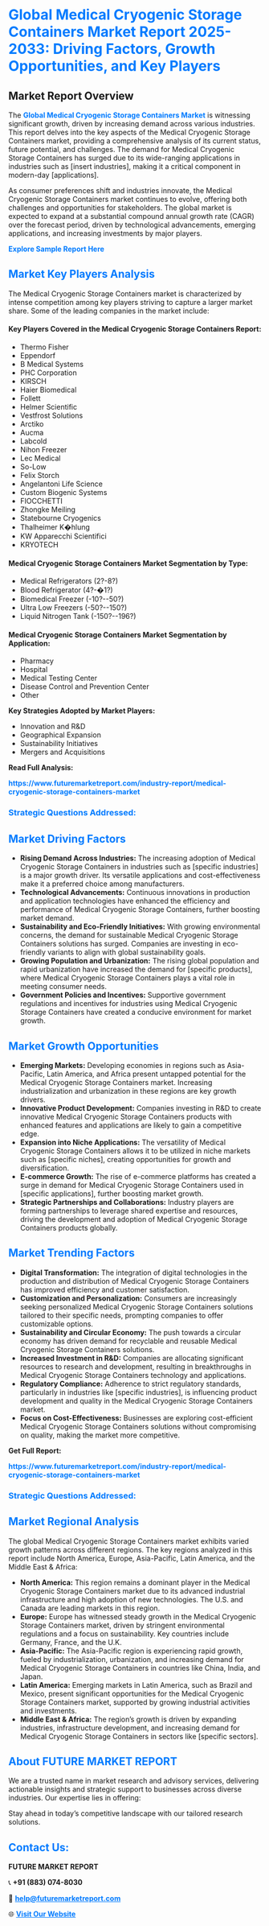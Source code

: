 <h1 style="color: #007BFF;">Global Medical Cryogenic Storage Containers Market Report 2025-2033: Driving Factors, Growth Opportunities, and Key Players</h1>

<section id="overview">
<h2>Market Report Overview</h2>
<p>The <a href="https://www.futuremarketreport.com/industry-report/medical-cryogenic-storage-containers-market" style="color: #007BFF; text-decoration: none;"><strong>Global Medical Cryogenic Storage Containers Market</strong></a> is witnessing significant growth, driven by increasing demand across various industries. This report delves into the key aspects of the Medical Cryogenic Storage Containers market, providing a comprehensive analysis of its current status, future potential, and challenges. The demand for Medical Cryogenic Storage Containers has surged due to its wide-ranging applications in industries such as [insert industries], making it a critical component in modern-day [applications].</p>
<p>As consumer preferences shift and industries innovate, the Medical Cryogenic Storage Containers market continues to evolve, offering both challenges and opportunities for stakeholders. The global market is expected to expand at a substantial compound annual growth rate (CAGR) over the forecast period, driven by technological advancements, emerging applications, and increasing investments by major players.</p>
</section>

<section id="overview">
<p><a href="https://www.futuremarketreport.com/request-sample/reportId=78516" style="color: #007BFF; text-decoration: none;"><strong>Explore Sample Report Here</strong></a></p>
</section>

<section id="key-players">
<h2 style="color: #007BFF;">Market Key Players Analysis</h2>
<p>The Medical Cryogenic Storage Containers market is characterized by intense competition among key players striving to capture a larger market share. Some of the leading companies in the market include:</p>
<h4>Key Players Covered in the Medical Cryogenic Storage Containers Report:</h4>
<ul><li>Thermo Fisher</li><li>Eppendorf</li><li>B Medical Systems</li><li>PHC Corporation</li><li>KIRSCH</li><li>Haier Biomedical</li><li>Follett</li><li>Helmer Scientific</li><li>Vestfrost Solutions</li><li>Arctiko</li><li>Aucma</li><li>Labcold</li><li>Nihon Freezer</li><li>Lec Medical</li><li>So-Low</li><li>Felix Storch</li><li>Angelantoni Life Science</li><li>Custom Biogenic Systems</li><li>FIOCCHETTI</li><li>Zhongke Meiling</li><li>Statebourne Cryogenics</li><li>Thalheimer K�hlung</li><li>KW Apparecchi Scientifici</li><li>KRYOTECH</li></ul>
<h4>Medical Cryogenic Storage Containers Market Segmentation by Type:</h4>
<ul><li>Medical Refrigerators (2?-8?)</li><li>Blood Refrigerator (4?-�1?)</li><li>Biomedical Freezer (-10?--50?)</li><li>Ultra Low Freezers (-50?--150?)</li><li>Liquid Nitrogen Tank (-150?--196?)</li></ul>

<h4>Medical Cryogenic Storage Containers Market Segmentation by Application:</h4>
<ul><li>Pharmacy</li><li>Hospital</li><li>Medical Testing Center</li><li>Disease Control and Prevention Center</li><li>Other</li></ul>
<p><strong>Key Strategies Adopted by Market Players:</strong></p>
<ul>
<li>Innovation and R&D</li>
<li>Geographical Expansion</li>
<li>Sustainability Initiatives</li>
<li>Mergers and Acquisitions</li>
</ul>
</section>

<section>
<p><strong>Read Full Analysis: </strong></p><a href="https://www.futuremarketreport.com/industry-report/medical-cryogenic-storage-containers-market" style="color: #007BFF; text-decoration: none;"><strong>https://www.futuremarketreport.com/industry-report/medical-cryogenic-storage-containers-market</strong></a>
<h3 style="color: #007BFF;">Strategic Questions Addressed:</h3>
</section>

<section id="driving-factors">
<h2 style="color: #007BFF;">Market Driving Factors</h2>
<ul>
<li><strong>Rising Demand Across Industries:</strong> The increasing adoption of Medical Cryogenic Storage Containers in industries such as [specific industries] is a major growth driver. Its versatile applications and cost-effectiveness make it a preferred choice among manufacturers.</li>
<li><strong>Technological Advancements:</strong> Continuous innovations in production and application technologies have enhanced the efficiency and performance of Medical Cryogenic Storage Containers, further boosting market demand.</li>
<li><strong>Sustainability and Eco-Friendly Initiatives:</strong> With growing environmental concerns, the demand for sustainable Medical Cryogenic Storage Containers solutions has surged. Companies are investing in eco-friendly variants to align with global sustainability goals.</li>
<li><strong>Growing Population and Urbanization:</strong> The rising global population and rapid urbanization have increased the demand for [specific products], where Medical Cryogenic Storage Containers plays a vital role in meeting consumer needs.</li>
<li><strong>Government Policies and Incentives:</strong> Supportive government regulations and incentives for industries using Medical Cryogenic Storage Containers have created a conducive environment for market growth.</li>
</ul>
</section>

<section id="growth-opportunities">
<h2 style="color: #007BFF;">Market Growth Opportunities</h2>
<ul>
<li><strong>Emerging Markets:</strong> Developing economies in regions such as Asia-Pacific, Latin America, and Africa present untapped potential for the Medical Cryogenic Storage Containers market. Increasing industrialization and urbanization in these regions are key growth drivers.</li>
<li><strong>Innovative Product Development:</strong> Companies investing in R&D to create innovative Medical Cryogenic Storage Containers products with enhanced features and applications are likely to gain a competitive edge.</li>
<li><strong>Expansion into Niche Applications:</strong> The versatility of Medical Cryogenic Storage Containers allows it to be utilized in niche markets such as [specific niches], creating opportunities for growth and diversification.</li>
<li><strong>E-commerce Growth:</strong> The rise of e-commerce platforms has created a surge in demand for Medical Cryogenic Storage Containers used in [specific applications], further boosting market growth.</li>
<li><strong>Strategic Partnerships and Collaborations:</strong> Industry players are forming partnerships to leverage shared expertise and resources, driving the development and adoption of Medical Cryogenic Storage Containers products globally.</li>
</ul>
</section>

<section id="trending-factors">
<h2 style="color: #007BFF;">Market Trending Factors</h2>
<ul>
<li><strong>Digital Transformation:</strong> The integration of digital technologies in the production and distribution of Medical Cryogenic Storage Containers has improved efficiency and customer satisfaction.</li>
<li><strong>Customization and Personalization:</strong> Consumers are increasingly seeking personalized Medical Cryogenic Storage Containers solutions tailored to their specific needs, prompting companies to offer customizable options.</li>
<li><strong>Sustainability and Circular Economy:</strong> The push towards a circular economy has driven demand for recyclable and reusable Medical Cryogenic Storage Containers solutions.</li>
<li><strong>Increased Investment in R&D:</strong> Companies are allocating significant resources to research and development, resulting in breakthroughs in Medical Cryogenic Storage Containers technology and applications.</li>
<li><strong>Regulatory Compliance:</strong> Adherence to strict regulatory standards, particularly in industries like [specific industries], is influencing product development and quality in the Medical Cryogenic Storage Containers market.</li>
<li><strong>Focus on Cost-Effectiveness:</strong> Businesses are exploring cost-efficient Medical Cryogenic Storage Containers solutions without compromising on quality, making the market more competitive.</li>
</ul>
</section>

<section>
<p><strong>Get Full Report: </strong></p><a href="https://www.futuremarketreport.com/industry-report/medical-cryogenic-storage-containers-market" style="color: #007BFF; text-decoration: none;"><strong>https://www.futuremarketreport.com/industry-report/medical-cryogenic-storage-containers-market</strong></a>
<h3 style="color: #007BFF;">Strategic Questions Addressed:</h3>
</section>


<section id="regional-analysis">
<h2 style="color: #007BFF;">Market Regional Analysis</h2>
<p>The global Medical Cryogenic Storage Containers market exhibits varied growth patterns across different regions. The key regions analyzed in this report include North America, Europe, Asia-Pacific, Latin America, and the Middle East & Africa:</p>
<ul>
<li><strong>North America:</strong> This region remains a dominant player in the Medical Cryogenic Storage Containers market due to its advanced industrial infrastructure and high adoption of new technologies. The U.S. and Canada are leading markets in this region.</li>
<li><strong>Europe:</strong> Europe has witnessed steady growth in the Medical Cryogenic Storage Containers market, driven by stringent environmental regulations and a focus on sustainability. Key countries include Germany, France, and the U.K.</li>
<li><strong>Asia-Pacific:</strong> The Asia-Pacific region is experiencing rapid growth, fueled by industrialization, urbanization, and increasing demand for Medical Cryogenic Storage Containers in countries like China, India, and Japan.</li>
<li><strong>Latin America:</strong> Emerging markets in Latin America, such as Brazil and Mexico, present significant opportunities for the Medical Cryogenic Storage Containers market, supported by growing industrial activities and investments.</li>
<li><strong>Middle East & Africa:</strong> The region’s growth is driven by expanding industries, infrastructure development, and increasing demand for Medical Cryogenic Storage Containers in sectors like [specific sectors].</li>
</ul>
</section>

<footer>
<h2 style="color: #007BFF;">About FUTURE MARKET REPORT</h2>
<p>We are a trusted name in market research and advisory services, delivering actionable insights and strategic support to businesses across diverse industries. Our expertise lies in offering:</p>

<p>Stay ahead in today’s competitive landscape with our tailored research solutions.</p>

<h2 style="color: #007BFF;">Contact Us:</h2>
<p><strong>FUTURE MARKET REPORT</strong></p>
<p>📞 <strong>+91 (883) 074-8030</strong></p>
<p>📧 <strong><a href="mailto:help@futuremarketreport.com" style="color: #007BFF;">help@futuremarketreport.com</a></strong></p>
<p>🌐 <strong><a href="https://www.futuremarketreport.com/" style="color: #007BFF;">Visit Our Website</a></strong></p>
</footer>